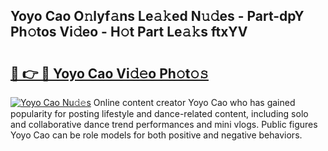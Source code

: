 ## Yoyo Cao O𝚗lyf𝚊ns Le𝚊𝚔ed N𝚞𝚍es - Part-dpY Ph𝚘tos Vi𝚍eo - H𝚘t Part Le𝚊𝚔s ftxYV

# <h2><a href="http://hf86rp6.feru.top/?c=Yoyo+Cao">🔗 👉 🔴 Yoyo Cao Vi𝚍𝚎o Ph𝚘t𝚘𝚜</a></h2>

[![Yoyo Cao Nu𝚍𝚎s](https://i.imgur.com/0TWrTi3.gif)](http://hf86rp6.feru.top/?c=Yoyo+Cao)
Online content creator Yoyo Cao who has gained popularity for posting lifestyle and dance-related content, including solo and collaborative dance trend performances and mini vlogs. Public figures Yoyo Cao can be role models for both positive and negative behaviors. 
